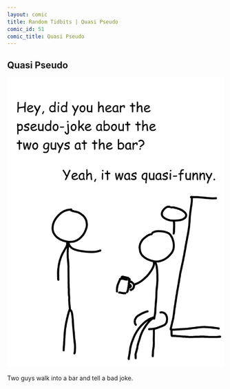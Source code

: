 ```yaml
---
layout: comic
title: Random Tidbits | Quasi Pseudo
comic_id: 51
comic_title: Quasi Pseudo
---
```


## Quasi Pseudo

<img id="img51" src="/assets/images/51.png">

Two guys walk into a bar and tell a bad joke.

